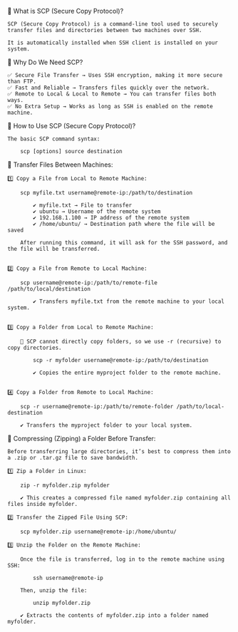 📌 What is SCP (Secure Copy Protocol)?

    SCP (Secure Copy Protocol) is a command-line tool used to securely transfer files and directories between two machines over SSH.

    It is automatically installed when SSH client is installed on your system.

📌 Why Do We Need SCP?

    ✅ Secure File Transfer → Uses SSH encryption, making it more secure than FTP.
    ✅ Fast and Reliable → Transfers files quickly over the network.
    ✅ Remote to Local & Local to Remote → You can transfer files both ways.
    ✅ No Extra Setup → Works as long as SSH is enabled on the remote machine.


📌 How to Use SCP (Secure Copy Protocol)?

    The basic SCP command syntax:

        scp [options] source destination


📌 Transfer Files Between Machines:

    1️⃣ Copy a File from Local to Remote Machine:

        scp myfile.txt username@remote-ip:/path/to/destination

            ✔ myfile.txt → File to transfer
            ✔ ubuntu → Username of the remote system
            ✔ 192.168.1.100 → IP address of the remote system
            ✔ /home/ubuntu/ → Destination path where the file will be saved

        After running this command, it will ask for the SSH password, and the file will be transferred.


    2️⃣ Copy a File from Remote to Local Machine:

        scp username@remote-ip:/path/to/remote-file /path/to/local/destination

            ✔ Transfers myfile.txt from the remote machine to your local system.

    
    3️⃣ Copy a Folder from Local to Remote Machine:

        🚀 SCP cannot directly copy folders, so we use -r (recursive) to copy directories.

            scp -r myfolder username@remote-ip:/path/to/destination

            ✔ Copies the entire myproject folder to the remote machine.

    
    4️⃣ Copy a Folder from Remote to Local Machine:

        scp -r username@remote-ip:/path/to/remote-folder /path/to/local-destination

        ✔ Transfers the myproject folder to your local system.


📌 Compressing (Zipping) a Folder Before Transfer:

    Before transferring large directories, it’s best to compress them into a .zip or .tar.gz file to save bandwidth.

    1️⃣ Zip a Folder in Linux:

        zip -r myfolder.zip myfolder

        ✔ This creates a compressed file named myfolder.zip containing all files inside myfolder.

    2️⃣ Transfer the Zipped File Using SCP:

        scp myfolder.zip username@remote-ip:/home/ubuntu/

    3️⃣ Unzip the Folder on the Remote Machine:

        Once the file is transferred, log in to the remote machine using SSH:

            ssh username@remote-ip

        Then, unzip the file:

            unzip myfolder.zip

        ✔ Extracts the contents of myfolder.zip into a folder named myfolder.